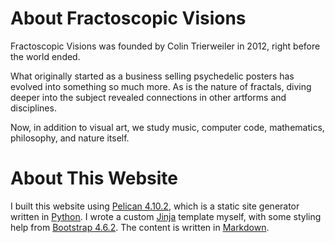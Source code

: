 # About Fractoscopic Visions

Fractoscopic Visions was founded by Colin Trierweiler in 2012, right before the world ended.

What originally started as a business selling psychedelic posters has evolved into something so much more.  As is the nature of fractals, diving deeper into the subject revealed connections in other artforms and disciplines.

Now, in addition to visual art, we study music, computer code, mathematics, philosophy, and nature itself.

# About This Website

I built this website using [Pelican 4.10.2](http://getpelican.com), which is a static site generator written in [Python](https://python.org).  I wrote a custom [Jinja](https://jinja.palletsprojects.com) template myself, with some styling help from [Bootstrap 4.6.2](https://getbootstrap.com).  The content is written in [Markdown](https://daringfireball.net/projects/markdown/).

